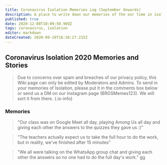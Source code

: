 ```yaml
---
title: Coronavirus Isolation Memories Log (September Onwards)
description: A place to write down our memories of the our time in isolation
published: true
date: 2020-12-08T10:09:50.969Z
tags: coronavirus, isolation
editor: markdown
dateCreated: 2020-09-19T16:36:27.215Z
---
```


## Coronavirus Isolation 2020 Memories and Stories
> Due to concerns over spam and breaches of our privacy policy, this Wiki page can only be edited by Moderators and Admins. To send in your memories of Isolation, please put it in the comments box below or send us a DM on our Instagram page (BRGSMemes123). We will sort it from there.
{.is-info}

### Memories
> "Our class was on Google Meet all day, playing Among Us all day and giving each other the answers to the quizzes they gave us :)"

> "The teachers actually expect us to take the full hour to do the work, but in reality, we've finished after 15 minutes"

> "We all were talking on the WhatsApp group chat and giving each other the answers so no one had to do the full day's work."
gg